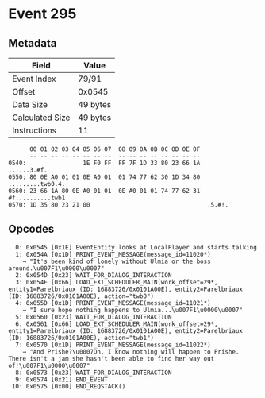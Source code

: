# Event 295

## Metadata

| Field           | Value    |
|-----------------|----------|
| Event Index     | 79/91    |
| Offset          | 0x0545   |
| Data Size       | 49 bytes |
| Calculated Size | 49 bytes |
| Instructions    | 11       |

```
      00 01 02 03 04 05 06 07  08 09 0A 0B 0C 0D 0E 0F
      -- -- -- -- -- -- -- --  -- -- -- -- -- -- -- --
0540:                1E F0 FF  FF 7F 1D 33 80 23 66 1A       ......3.#f.
0550: 80 0E A0 01 01 0E A0 01  01 74 77 62 30 1D 34 80  .........twb0.4.
0560: 23 66 1A 80 0E A0 01 01  0E A0 01 01 74 77 62 31  #f..........twb1
0570: 1D 35 80 23 21 00                                 .5.#!.          
```

## Opcodes

```
  0: 0x0545 [0x1E] EventEntity looks at LocalPlayer and starts talking
  1: 0x054A [0x1D] PRINT_EVENT_MESSAGE(message_id=11020*)
    → "It's been kind of lonely without Ulmia or the boss around.\u007F1\u0000\u0007"
  2: 0x054D [0x23] WAIT_FOR_DIALOG_INTERACTION
  3: 0x054E [0x66] LOAD_EXT_SCHEDULER_MAIN(work_offset=29*, entity1=Parelbriaux (ID: 16883726/0x0101A00E), entity2=Parelbriaux (ID: 16883726/0x0101A00E), action="twb0")
  4: 0x055D [0x1D] PRINT_EVENT_MESSAGE(message_id=11021*)
    → "I sure hope nothing happens to Ulmia...\u007F1\u0000\u0007"
  5: 0x0560 [0x23] WAIT_FOR_DIALOG_INTERACTION
  6: 0x0561 [0x66] LOAD_EXT_SCHEDULER_MAIN(work_offset=29*, entity1=Parelbriaux (ID: 16883726/0x0101A00E), entity2=Parelbriaux (ID: 16883726/0x0101A00E), action="twb1")
  7: 0x0570 [0x1D] PRINT_EVENT_MESSAGE(message_id=11022*)
    → "And Prishe?\u0007Oh, I know nothing will happen to Prishe. There isn't a jam she hasn't been able to find her way out of!\u007F1\u0000\u0007"
  8: 0x0573 [0x23] WAIT_FOR_DIALOG_INTERACTION
  9: 0x0574 [0x21] END_EVENT
 10: 0x0575 [0x00] END_REQSTACK()
```
